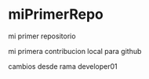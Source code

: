 # miPrimerRepo
mi primer repositorio

mi primera contribucion local para github

cambios desde rama developer01